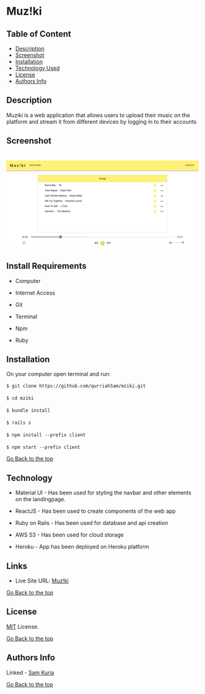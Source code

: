 # Muz!ki

## Table of Content

- [Description](#description)
- [Screenshot](#screenshot)
- [Installation](#install-requirements)
- [Technology Used](#technology)
- [License](#license)
- [Authors Info](#authors-Info)

## Description

Muziki is a web application that allows users to upload their music on the platform and stream it
from different devices by logging in to their accounts

## Screenshot

# <p align=center><img src = "./client/src/img/Screenshot.png" width=700px></p>

## Install Requirements

- Computer

- Internet Access

- Git

- Terminal

- Npm

- Ruby

## Installation

On your computer open terminal and run:

    $ git clone https://github.com/qurriahSam/mziki.git

    $ cd mziki

    $ bundle install

    $ rails s

    $ npm install --prefix client

    $ npm start --prefix client

[Go Back to the top](#Muz!ki)

## Technology

- Material UI - Has been used for styling the navbar and other elements on the landingpage.

- ReactJS - Has been used to create components of the web app

- Ruby on Rails - Has been used for database and api creation

- AWS S3 - Has been used for cloud storage

- Heroku - App has been deployed on Heroku platform

## Links

- Live Site URL: [Muz!ki](https://muzeik.herokuapp.com/)

[Go Back to the top](#Muz!ki)

## License

[MIT](./LICENSE) License.

[Go Back to the top](#Muz!ki)

## Authors Info

Linked - [Sam Kuria](https://www.linkedin.com/in/sam-kuria-0904b01a1)

[Go Back to the top](#Muz!ki)
